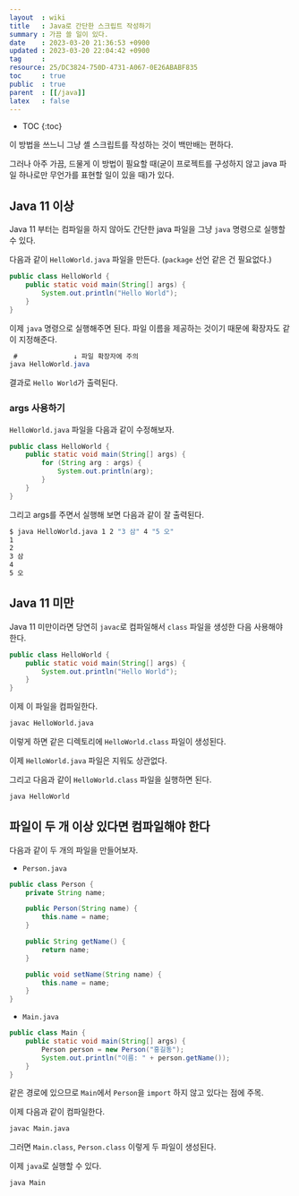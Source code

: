 ```yaml
---
layout  : wiki
title   : Java로 간단한 스크립트 작성하기
summary : 가끔 쓸 일이 있다.
date    : 2023-03-20 21:36:53 +0900
updated : 2023-03-20 22:04:42 +0900
tag     : 
resource: 25/DC3824-750D-4731-A067-0E26ABABF835
toc     : true
public  : true
parent  : [[/java]]
latex   : false
---
```

* TOC
{:toc}

이 방법을 쓰느니 그냥 셸 스크립트를 작성하는 것이 백만배는 편하다.

그러나 아주 가끔, 드물게 이 방법이 필요할 때(굳이 프로젝트를 구성하지 않고 java 파일 하나로만 무언가를 표현할 일이 있을 때)가 있다.

## Java 11 이상

Java 11 부터는 컴파일을 하지 않아도 간단한 java 파일을 그냥 `java` 명령으로 실행할 수 있다.

다음과 같이 `HelloWorld.java` 파일을 만든다. (`package` 선언 같은 건 필요없다.)

```java
public class HelloWorld {
    public static void main(String[] args) {
        System.out.println("Hello World");
    }
}
```

이제 `java` 명령으로 실행해주면 된다. 파일 이름을 제공하는 것이기 때문에 확장자도 같이 지정해준다.

```java
 #              ↓ 파일 확장자에 주의
java HelloWorld.java
```

결과로 `Hello World`가 출력된다.

### args 사용하기

`HelloWorld.java` 파일을 다음과 같이 수정해보자.

```java
public class HelloWorld {
    public static void main(String[] args) {
        for (String arg : args) {
            System.out.println(arg);
        }
    }
}
```

그리고 args를 주면서 실행해 보면 다음과 같이 잘 출력된다.

```bash
$ java HelloWorld.java 1 2 "3 삼" 4 "5 오"
1
2
3 삼
4
5 오
```

## Java 11 미만

Java 11 미만이라면 당연히 `javac`로 컴파일해서 `class` 파일을 생성한 다음 사용해야 한다.

```java
public class HelloWorld {
    public static void main(String[] args) {
        System.out.println("Hello World");
    }
}
```

이제 이 파일을 컴파일한다.

```bash
javac HelloWorld.java
```

이렇게 하면 같은 디렉토리에 `HelloWorld.class` 파일이 생성된다.

이제 `HelloWorld.java` 파일은 지워도 상관없다.

그리고 다음과 같이 `HelloWorld.class` 파일을 실행하면 된다.

```bash
java HelloWorld
```

## 파일이 두 개 이상 있다면 컴파일해야 한다

다음과 같이 두 개의 파일을 만들어보자.

- `Person.java`

```java
public class Person {
    private String name;

    public Person(String name) {
        this.name = name;
    }

    public String getName() {
        return name;
    }

    public void setName(String name) {
        this.name = name;
    }
}
```

- `Main.java`

```java
public class Main {
    public static void main(String[] args) {
        Person person = new Person("홍길동");
        System.out.println("이름: " + person.getName());
    }
}
```

같은 경로에 있으므로 `Main`에서 `Person`을 `import` 하지 않고 있다는 점에 주목.

이제 다음과 같이 컴파일한다.

```bash
javac Main.java
```

그러면 `Main.class`, `Person.class` 이렇게 두 파일이 생성된다.

이제 `java`로 실행할 수 있다.

```bash
java Main
```
